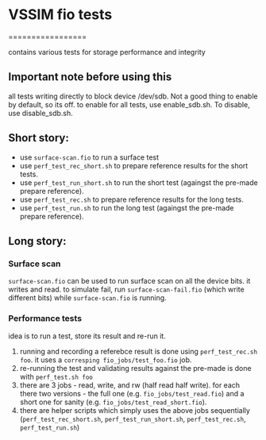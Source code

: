 # VSSIM fio tests
=================

contains various tests for storage performance and integrity

## Important note before using this
all tests writing directly to block device /dev/sdb. Not a good thing to enable by default, so its off.
to enable for all tests, use enable_sdb.sh. To disable, use disable_sdb.sh.

## Short story:
 * use `surface-scan.fio` to run a surface test
 * use `perf_test_rec_short.sh` to prepare reference results for the short tests.
 * use `perf_test_run_short.sh` to run the short test (againgst the pre-made prepare reference).
 * use `perf_test_rec.sh` to prepare reference results for the long tests.
 * use `perf_test_run.sh` to run the long test (againgst the pre-made prepare reference).

## Long story:

### Surface scan
`surface-scan.fio` can be used to run surface scan on all the device bits. it writes and read. 
to simulate fail, run `surface-scan-fail.fio` (which write different bits) while `surface-scan.fio` is running.

### Performance tests
idea is to run a test, store its result and re-run it.

 1. running and recording a referebce result is done using `perf_test_rec.sh foo`. it uses a `corresping fio_jobs/test_foo.fio` job.
 1. re-running the test and validating results against the pre-made is done with `perf_test.sh foo`
 1. there are 3 jobs - read, write, and rw (half read half write). for each there two versions - the full one (e.g. `fio_jobs/test_read.fio`) and a short one for sanity (e.g. `fio_jobs/test_read_short.fio`). 
 1. there are helper scripts which simply uses the above jobs sequentially (`perf_test_rec_short.sh`, `perf_test_run_short.sh`, `perf_test_rec.sh`, `perf_test_run.sh`)

